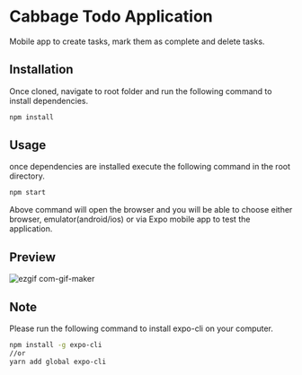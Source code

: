 # Cabbage Todo Application

Mobile app to create tasks, mark them as complete and delete tasks.


## Installation

Once cloned, navigate to root folder and run the following command to install dependencies.

```bash
npm install
```

## Usage

once dependencies are installed execute the following command in the root directory.
```python
npm start
```
Above command will open the browser and you will be able to choose either browser, emulator(android/ios) or via Expo mobile app to test the application.


## Preview

![ezgif com-gif-maker](https://user-images.githubusercontent.com/25275596/129400638-0cc57212-582c-4a6b-9d7f-db763592e124.gif)



## Note
Please run the following command to install expo-cli on your computer.
```bash
npm install -g expo-cli
//or
yarn add global expo-cli
```


